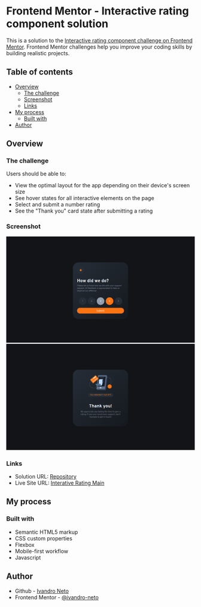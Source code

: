 # Frontend Mentor - Interactive rating component solution

This is a solution to the [Interactive rating component challenge on Frontend Mentor](https://www.frontendmentor.io/challenges/interactive-rating-component-koxpeBUmI). Frontend Mentor challenges help you improve your coding skills by building realistic projects. 

## Table of contents

- [Overview](#overview)
  - [The challenge](#the-challenge)
  - [Screenshot](#screenshot)
  - [Links](#links)
- [My process](#my-process)
  - [Built with](#built-with)
- [Author](#author)

## Overview

### The challenge

Users should be able to:

- View the optimal layout for the app depending on their device's screen size
- See hover states for all interactive elements on the page
- Select and submit a number rating
- See the "Thank you" card state after submitting a rating

### Screenshot

![Screenshot first view](./Screenshots/screenshot.png)
![Screenshot second view](./Screenshots/screenshot2.png)


### Links

- Solution URL: [Repository](https://github.com/ivandro-neto/interactive-rating-main.git)
- Live Site URL: [Interative Rating Main](https://ivandro-neto.github.io/interactive-rating-main/)

## My process

### Built with

- Semantic HTML5 markup
- CSS custom properties
- Flexbox
- Mobile-first workflow
- Javascript 

## Author

- Github - [Ivandro Neto](https://github.com/ivandro-neto)
- Frontend Mentor - [@ivandro-neto](https://www.frontendmentor.io/profile/ivandro-neto)
